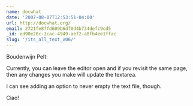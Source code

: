 ```yaml
---
name: docwhat
date: '2007-08-07T12:53:51-04:00'
url: http://docwhat.org/
email: 2721fe8ffd609b6df0d4b734defc9cd5
_id: ed90e20c-3cac-4949-aef2-a8fb4ee1ffac
slug: '/its_all_text_v06/'
---
```


Boudenwijn Pelt:

Currently, you can leave the editor open and if you revisit the same page,
then any changes you make will update the textarea.

I can see adding an option to never empty the text file, though.

Ciao!

